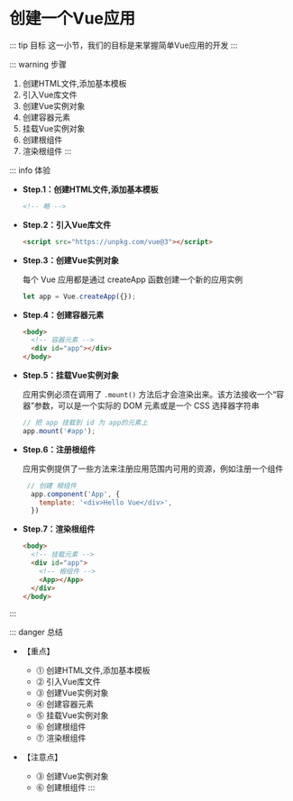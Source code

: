 # 创建一个Vue应用

::: tip 目标
这一小节，我们的目标是来掌握简单Vue应用的开发
:::

::: warning 步骤

1. 创建HTML文件,添加基本模板
2. 引入Vue库文件
3. 创建Vue实例对象
4. 创建容器元素
5. 挂载Vue实例对象
6. 创建根组件
7. 渲染根组件
:::

::: info 体验

* **Step.1：创建HTML文件,添加基本模板**

  ```html
  <!-- 略 -->
  ```

* **Step.2：引入Vue库文件**

  ```html
  <script src="https://unpkg.com/vue@3"></script>
  ```

* **Step.3：创建Vue实例对象**

  每个 Vue 应用都是通过 createApp 函数创建一个新的应用实例

  ```js
  let app = Vue.createApp({});
  ```

* **Step.4：创建容器元素**

  ```html
  <body>
    <!-- 容器元素 -->
    <div id="app"></div>
  </body>
  ```

* **Step.5：挂载Vue实例对象**

  应用实例必须在调用了 `.mount()` 方法后才会渲染出来。该方法接收一个“容器”参数，可以是一个实际的 DOM 元素或是一个 CSS 选择器字符串

  ```js
  // 把 app 挂载到 id 为 app的元素上
  app.mount('#app');
  ```

* **Step.6：注册根组件**

  应用实例提供了一些方法来注册应用范围内可用的资源，例如注册一个组件

  ```js
   // 创建 根组件
    app.component('App', {
      template: '<div>Hello Vue</div>',
    })
  ```

* **Step.7：渲染根组件**

  ```html
  <body>
    <!-- 挂载元素 -->
    <div id="app">
      <!-- 根组件 -->
      <App></App>
    </div>
  </body>
  ```

:::

::: danger 总结

* 【重点】
  * ⓵ 创建HTML文件,添加基本模板
  * ⓶ 引入Vue库文件
  * ⓷ 创建Vue实例对象
  * ⓸ 创建容器元素
  * ⓹ 挂载Vue实例对象
  * ⓺ 创建根组件
  * ⓻ 渲染根组件

* 【注意点】
  * ⓷ 创建Vue实例对象
  * ⓺ 创建根组件
:::
